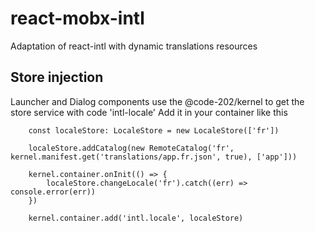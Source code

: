 # react-mobx-intl
Adaptation of react-intl with dynamic translations resources

## Store injection
Launcher and Dialog components use the @code-202/kernel to get the store service with code 'intl-locale'
Add it in your container like this
```
    const localeStore: LocaleStore = new LocaleStore(['fr'])

    localeStore.addCatalog(new RemoteCatalog('fr', kernel.manifest.get('translations/app.fr.json', true), ['app']))

    kernel.container.onInit(() => {
        localeStore.changeLocale('fr').catch((err) => console.error(err))
    })

    kernel.container.add('intl.locale', localeStore)

```
